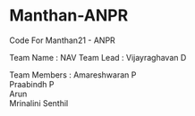 # Manthan-ANPR
Code For Manthan21 - ANPR

Team Name : NAV
Team Lead : Vijayraghavan D 

Team Members : Amareshwaran P <br>
               Praabindh P <br>
               Arun <br>
               Mrinalini Senthil
